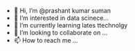- 👋 Hi, I’m @prashant kumar suman
- 👀 I’m interested in data scinece...
- 🌱 I’m currently learning lates ttechnolgy
- 💞️ I’m looking to collaborate on ...
- 📫 How to reach me ...

<!---
prashantkumarsuman/prashantkumarsuman is a ✨ special ✨ repository because its `README.md` (this file) appears on your GitHub profile.
You can click the Preview link to take a look at your changes.
--->
